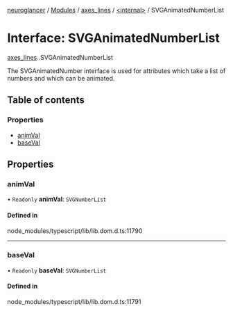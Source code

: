 [neuroglancer](../README.md) / [Modules](../modules.md) / [axes\_lines](../modules/axes_lines.md) / [<internal\>](../modules/axes_lines._internal_.md) / SVGAnimatedNumberList

# Interface: SVGAnimatedNumberList

[axes_lines](../modules/axes_lines.md).[<internal>](../modules/axes_lines._internal_.md).SVGAnimatedNumberList

The SVGAnimatedNumber interface is used for attributes which take a list of numbers and which can be animated.

## Table of contents

### Properties

- [animVal](axes_lines._internal_.SVGAnimatedNumberList.md#animval)
- [baseVal](axes_lines._internal_.SVGAnimatedNumberList.md#baseval)

## Properties

### animVal

• `Readonly` **animVal**: `SVGNumberList`

#### Defined in

node_modules/typescript/lib/lib.dom.d.ts:11790

___

### baseVal

• `Readonly` **baseVal**: `SVGNumberList`

#### Defined in

node_modules/typescript/lib/lib.dom.d.ts:11791
